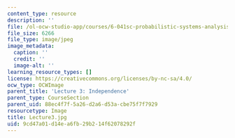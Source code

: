 ```yaml
---
content_type: resource
description: ''
file: /ol-ocw-studio-app/courses/6-041sc-probabilistic-systems-analysis-and-applied-probability-fall-2013/9cd47a01d14ea6fb29b214f62078292f_Lecture3.jpg
file_size: 6266
file_type: image/jpeg
image_metadata:
  caption: ''
  credit: ''
  image-alt: ''
learning_resource_types: []
license: https://creativecommons.org/licenses/by-nc-sa/4.0/
ocw_type: OCWImage
parent_title: 'Lecture 3: Independence'
parent_type: CourseSection
parent_uid: 88ec4f7f-5a26-d2a6-d53a-cbe75f7f7929
resourcetype: Image
title: Lecture3.jpg
uid: 9cd47a01-d14e-a6fb-29b2-14f62078292f
---
```

